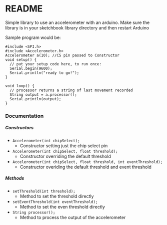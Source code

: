 # README

Simple library to use an accelerometer with an arduino. Make sure the library is in your sketchbook library directory and then restart Arduino

Sample program would be:

```
#include <SPI.h>
#include <Accelerometer.h>
Accelerometer a(10); //CS pin passed to Constructor
void setup() {
  // put your setup code here, to run once:
  Serial.begin(9600);
  Serial.println("ready to go!");
}

void loop() {
  // processor returns a string of last movement recorded
  String output = a.processor();
  Serial.println(output);
}
```

### Documentation

##### Constructors

* `Accelerometer(int chipSelect);`
	* Constructor setting just the chip select pin
* `Accelerometer(int chipSelect, float threshold);`
	* Constructor overriding the default threshold
* `Accelerometer(int chipSelect, float threshold, int eventThreshold);`
	* Constructor overiding the default threshold and event threshold

##### Methods

* `setThreshold(int threshold);`
	* Method to set the threshold directly
* `setEventThreshold(int eventThreshold);`
	* Method to set the even threshold directly
* `String processor();`
	* Method to process the output of the accelerometer

